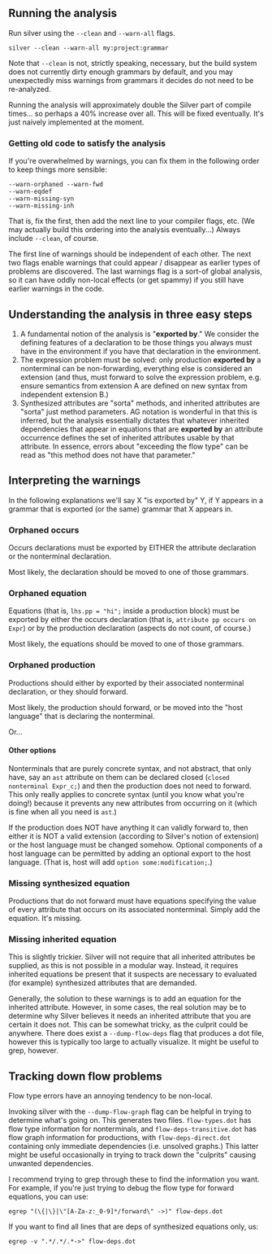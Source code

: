 ## Running the analysis ##

Run silver using the `--clean` and `--warn-all` flags.

```
silver --clean --warn-all my:project:grammar
```

Note that `--clean` is not, strictly speaking, necessary, but the build system does not currently dirty enough grammars by default, and you may unexpectedly miss warnings from grammars it decides do not need to be re-analyzed.

Running the analysis will approximately double the Silver part of compile times... so perhaps a 40% increase over all.  This will be fixed eventually.  It's just naively implemented at the moment.

### Getting old code to satisfy the analysis ###

If you're overwhelmed by warnings, you can fix them in the following order to keep things more sensible:

```
--warn-orphaned --warn-fwd
--warn-eqdef
--warn-missing-syn
--warn-missing-inh
```

That is, fix the first, then add the next line to your compiler flags, etc.  (We may actually build this ordering into the analysis eventually...)  Always include `--clean`, of course.

The first line of warnings should be independent of each other. The next two flags enable warnings that could appear / disappear as earlier types of problems are discovered.  The last warnings flag is a sort-of global analysis, so it can have oddly non-local effects (or get spammy) if you still have earlier warnings in the code.

## Understanding the analysis in three easy steps ##

  1. A fundamental notion of the analysis is "**exported by**."  We consider the defining features of a declaration to be those things you always must have in the environment if you have that declaration in the environment.
  1. The expression problem must be solved: only production **exported by** a nonterminal can be non-forwarding, everything else is considered an extension (and thus, must forward to solve the expression problem, e.g. ensure semantics from extension A are defined on new syntax from independent extension B.)
  1. Synthesized attributes are "sorta" methods, and inherited attributes are "sorta" just method parameters. AG notation is wonderful in that this is inferred, but the analysis essentially dictates that whatever inherited dependencies that appear in equations that are **exported by** an attribute occurrence defines the set of inherited attributes usable by that attribute.  In essence, errors about "exceeding the flow type" can be read as "this method does not have that parameter."

## Interpreting the warnings ##

In the following explanations we'll say X "is exported by" Y, if Y appears in a grammar that is exported (or the same) grammar that X appears in.

### Orphaned occurs ###

Occurs declarations must be exported by EITHER the attribute declaration or the nonterminal declaration.

Most likely, the declaration should be moved to one of those grammars.

### Orphaned equation ###

Equations (that is, `lhs.pp = "hi";` inside a production block) must be exported by either the occurs declaration (that is, `attribute pp occurs on Expr`) or by the production declaration (aspects do not count, of course.)

Most likely, the equations should be moved to one of those grammars.

### Orphaned production ###

Productions should either by exported by their associated nonterminal declaration, or they should forward.

Most likely, the production should forward, or be moved into the "host language" that is declaring the nonterminal.

Or...

#### Other options ####

Nonterminals that are purely concrete syntax, and not abstract, that only have, say an `ast` attribute on them can be declared closed (`closed nonterminal Expr_c;`) and then the production does not need to forward.  This only really applies to concrete syntax (until you know what you're doing!) because it prevents any new attributes from occurring on it (which is fine when all you need is `ast`.)

If the production does NOT have anything it can validly forward to, then either it is NOT a valid extension (according to Silver's notion of extension) or the host language must be changed somehow.  Optional components of a host language can be permitted by adding an optional export to the host language. (That is, host will add `option some:modification;`.)

### Missing synthesized equation ###

Productions that do not forward must have equations specifying the value of every attribute that occurs on its associated nonterminal.  Simply add the equation. It's missing.

### Missing inherited equation ###

This is slightly trickier.  Silver will not require that all inherited attributes be supplied, as this is not possible in a modular way.  Instead, it requires inherited equations be present that it suspects are necessary to evaluated (for example) synthesized attributes that are demanded.

Generally, the solution to these warnings is to add an equation for the inherited attribute.  However, in some cases, the real solution may be to determine why Silver believes it needs an inherited attribute that you are certain it does not. This can be somewhat tricky, as the culprit could be anywhere.  There does exist a `--dump-flow-deps` flag that produces a dot file, however this is typically too large to actually visualize.  It might be useful to grep, however.

## Tracking down flow problems ##

Flow type errors have an annoying tendency to be non-local.

Invoking silver with the `--dump-flow-graph` flag can be helpful in trying to determine what's going on. This generates two files. `flow-types.dot` has flow type information for nonterminals, and `flow-deps-transitive.dot` has flow graph information for productions, with `flow-deps-direct.dot` containing only immediate dependencies (i.e. unsolved graphs.)  This latter might be useful occasionally in trying to track down the "culprits" causing unwanted dependencies.

I recommend trying to grep through these to find the information you want. For example, if you're just trying to debug the flow type for forward equations, you can use:

```
egrep "(\{|\}|\"[A-Za-z:_0-9]*/forward\" ->)" flow-deps.dot
```

If you want to find all lines that are deps of synthesized equations only, us:

```
egrep -v ".*/.*/.*->" flow-deps.dot
```